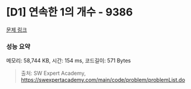 # [D1] 연속한 1의 개수 - 9386 

[문제 링크](https://swexpertacademy.com/main/code/problem/problemDetail.do?contestProbId=AXALDUIq97oDFASI) 

### 성능 요약

메모리: 58,744 KB, 시간: 154 ms, 코드길이: 571 Bytes



> 출처: SW Expert Academy, https://swexpertacademy.com/main/code/problem/problemList.do